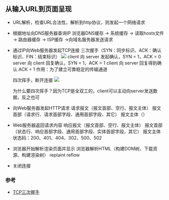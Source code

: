 ## 从输入URL到页面呈现
* URL解析，检查URL合法性，解析到http协议，则发起一个网络请求
* 根据地址向DNS服务器查询IP
  浏览器DNS缓存 -> 系统缓存 -> 读取hosts文件 -> 路由器缓存 -> ISP缓存 ->向域名服务器发送请求
* 通过IP向Web服务器发起TCP连接
  三次握手（SYN：同步标识、ACK：确认标识、FIN：结束标识）
  ![](https://user-images.githubusercontent.com/18378034/33086507-629bbf82-cead-11e7-93cd-40fd2571ea28.png)
  client 向 server 发起确认，SYN = 1，ACK = 0
  server 向 client 回复确认，SYN = 1，ACK = 1
  client 向 server 回复得到确认 ACK = 1
  作用：为了建立可靠稳定的传输通道

  四次挥手，断开连接
  ![](https://user-images.githubusercontent.com/18378034/33181749-01b3c2f6-d037-11e7-98eb-315678cd9625.png)

  为什么要四次挥手？因为TCP是全双工的，client可以主动向server发送数据，反之也可

* 向Web服务器发起HTTP请求
  请求报文（报文首部、空行、报文主体）
  报文首部（请求行、请求首部字段、通用首部字段、其它）
  报文主体（）
* Web服务器返回请求内容
  响应报文（报文首部、空行、报文主体）
  报文首部（状态行、响应首部字段、通用首部字段、实体首部字段，其它）
  报文主体
  状态码：200、401、404、302、500、502
* 浏览器开始解析渲染页面并显示
  浏览器解析HTML（构建DOM树、下载资源、构建渲染树）
  replaint
  reflow
* 关闭连接

### 参考
* [TCP三次握手](https://github.com/sunyongjian/blog/issues/34)